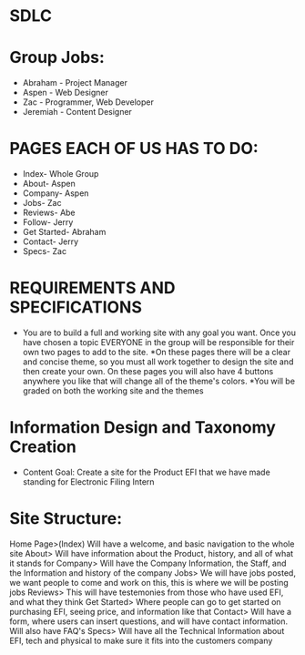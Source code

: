 # SDLC

# Group Jobs:
* Abraham - Project Manager
* Aspen - Web Designer
* Zac - Programmer, Web Developer
* Jeremiah - Content Designer


# PAGES EACH OF US HAS TO DO:

+ Index- Whole Group
+ About- Aspen
+ Company- Aspen
+ Jobs- Zac
+ Reviews- Abe
+ Follow- Jerry
+ Get Started- Abraham
+ Contact- Jerry
+ Specs- Zac

# REQUIREMENTS AND SPECIFICATIONS
* You are to build a full and working site with any goal you want. Once you have chosen a topic EVERYONE in the group will be responsible for their own two pages to add to the site. 
*On these pages there will be a clear and concise theme, so you must all work together to design the site and then create your own. On these pages you will also have 4 buttons anywhere you like that will change all of the theme's colors.
*You will be graded on both the working site and the themes
# Information Design and Taxonomy Creation
* Content Goal: Create a site for the Product EFI that we have made standing for Electronic Filing Intern  
# Site Structure:
Home Page>(Index) Will have a welcome, and basic navigation to the whole site 
About> Will have information about the Product, history, and all of what it stands for
Company> Will have the Company Information, the Staff, and the Information and history of the company 
Jobs> We will have jobs posted, we want people to come and work on this, this is where we will be posting jobs
Reviews> This will have testemonies from those who have used EFI, and what they think 
Get Started> Where people can go to get started on purchasing EFI, seeing price, and information like that 
Contact> Will have a form, where users can insert questions, and will have contact information. Will also have FAQ's
Specs> Will have all the Technical Information about EFI, tech and physical to make sure it fits into the customers company

